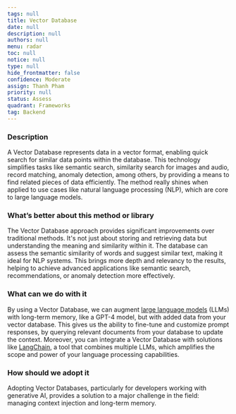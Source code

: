 ```yaml
---
tags: null
title: Vector Database
date: null
description: null
authors: null
menu: radar
toc: null
notice: null
type: null
hide_frontmatter: false
confidence: Moderate
assign: Thanh Pham
priority: null
status: Assess
quadrant: Frameworks
tag: Backend
---
```


<!-- table_of_contents 707fb13c-20ae-46a1-930f-7c38abe35c70 -->

### Description

A Vector Database represents data in a vector format, enabling quick search for similar data points within the database. This technology simplifies tasks like semantic search, similarity search for images and audio, record matching, anomaly detection, among others, by providing a means to find related pieces of data efficiently. The method really shines when applied to use cases like natural language processing (NLP), which are core to large language models.

### What’s better about this method or library

The Vector Database approach provides significant improvements over traditional methods. It's not just about storing and retrieving data but understanding the meaning and similarity within it. The database can assess the semantic similarity of words and suggest similar text, making it ideal for NLP systems. This brings more depth and relevancy to the results, helping to achieve advanced applications like semantic search, recommendations, or anomaly detection more effectively.

### What can we do with it

By using a Vector Database, we can augment [large language models](https://radar.d.foundation/Large-language-model-LLM-60d7f1372aef4e60ae12894bdbafa473) (LLMs) with long-term memory, like a GPT-4 model, but with added data from your vector database. This gives us the ability to fine-tune and customize prompt responses, by querying relevant documents from your database to update the context. Moreover, you can integrate a Vector Database with solutions like [LangChain](https://radar.d.foundation/LangChain-181262b7994c4b108ecf559411dc988e), a tool that combines multiple LLMs, which amplifies the scope and power of your language processing capabilities.

### How should we adopt it

Adopting Vector Databases, particularly for developers working with generative AI, provides a solution to a major challenge in the field: managing context injection and long-term memory.

<!-- child_database 309eeebb-5c57-48cb-a1a5-7c5291401e9f -->
